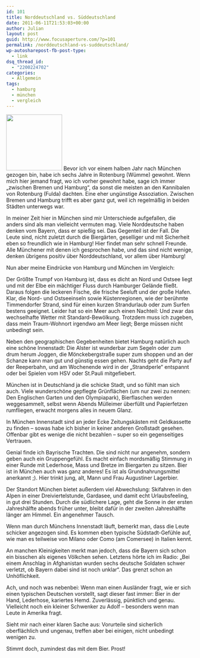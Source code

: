 ```yaml
---
id: 101
title: Norddeutschland vs. Süddeutschland
date: 2011-06-11T21:53:03+00:00
author: Julian
layout: post
guid: http://www.focusaperture.com/?p=101
permalink: /norddeutschland-vs-suddeutschland/
wp-autosharepost-fb-post-type:
  - link
dsq_thread_id:
  - "2200224702"
categories:
  - Allgemein
tags:
  - hamburg
  - münchen
  - vergleich
---
```

[<img src="https://i2.wp.com/www.focusaperture.com/wp-content/uploads/2011/06/hhvsbayern1.jpg?resize=150%2C150" alt="" title="Hamburgs und Bayerns Flagge" width="150" height="150" class="alignleft size-full wp-image-596" data-recalc-dims="1" />](https://i2.wp.com/www.focusaperture.com/wp-content/uploads/2011/06/hhvsbayern1.jpg) Bevor ich vor einem halben Jahr nach München gezogen bin, habe ich sechs Jahre in Rotenburg (Wümme) gewohnt. Wenn mich hier jemand fragt, wo ich vorher gewohnt habe, sage ich immer &#8222;zwischen Bremen und Hamburg&#8220;, da sonst die meisten an den Kannibalen von Rotenburg (Fulda) dachten. Eine eher ungünstige Assoziation. Zwischen Bremen und Hamburg trifft es aber ganz gut, weil ich regelmäßig in beiden Städten unterwegs war.

In meiner Zeit hier in München sind mir Unterschiede aufgefallen, die anders sind als man vielleicht vermuten mag. Viele Norddeutsche haben denken vom Bayern, dass er spießig sei. Das Gegenteil ist der Fall. Die Leute sind, nicht zuletzt durch die Biergärten, geselliger und mit Sicherheit eben so freundlich wie in Hamburg! Hier findet man sehr schnell Freunde. Alle Münchener mit denen ich gesprochen habe, und das sind nicht wenige, denken übrigens positiv über Norddeutschland, vor allem über Hamburg!

Nun aber meine Eindrücke von Hamburg und München im Vergleich:

Der Größte Trumpf von Hamburg ist, dass es dicht an Nord und Ostsee liegt und mit der Elbe ein mächtiger Fluss durch Hamburger Gelände fließt. Daraus folgen die leckeren Fische, die frische Seeluft und der große Hafen. Klar, die Nord- und Ostseeinseln sowie Küstenregionen, wie der berühmte Timmendorfer Strand, sind für einen kurzen Strandurlaub oder zum Surfen bestens geeignet. Leider hat so ein Meer auch einen Nachteil: Und zwar das wechselhafte Wetter mit Standard-Bewölkung. Trotzdem muss ich zugeben, dass mein Traum-Wohnort irgendwo am Meer liegt; Berge müssen nicht unbedingt sein.
  
Neben den geographischen Gegebenheiten bietet Hamburg natürlich auch eine schöne Innenstadt: Die Alster ist wunderbar zum Segeln oder zum drum herum Joggen, die Mönckebergstraße super zum shoppen und an der Schanze kann man gut und günstig essen gehen. Nachts geht die Party auf der Reeperbahn, und am Wochenende wird in der &#8222;Strandperle&#8220; entspannt oder bei Spielen vom HSV oder St.Pauli mitgefiebert.

München ist in Deutschland ja die schicke Stadt, und so fühlt man sich auch. Viele wunderschöne gepflegte Grünflächen (um nur zwei zu nennen: Den Englischen Garten und den Olympiapark), Bierflaschen werden weggesammelt, selbst wenn Abends Mülleimer überfüllt und Papierfetzen rumfliegen, erwacht morgens alles in neuem Glanz.
  
In München Innenstadt sind an jeder Ecke Zeitungskästen mit Geldkassette zu finden &#8211; sowas habe ich bisher in keiner anderen Großstadt gesehen. Offenbar gibt es wenige die nicht bezahlen &#8211; super so ein gegenseitiges Vertrauen.
  
Genial finde ich Bayrische Trachten. Die sind nicht nur angenehm, sondern geben auch ein Gruppengefühl. Es macht einfach mordsmäßig Stimmung in einer Runde mit Lederhose, Mass und Bretze im Biergarten zu sitzen. Bier ist in München auch was ganz anderes! Es ist als Grundnahrungsmittel anerkannt ;). Hier trinkt jung, alt, Mann und Frau Augustiner Lagerbier.
  
Der Standort München bietet außerdem viel Abwechslung: Skifahren in den Alpen in einer Dreiviertelstunde, Gardasee, und damit echt Urlaubsfeeling, in gut drei Stunden. Durch die südlichere Lage, geht die Sonne in der ersten Jahreshälfte abends früher unter, bleibt dafür in der zweiten Jahreshälfte länger am Himmel. Ein angenehmer Tausch.
  
Wenn man durch Münchens Innenstadt läuft, bemerkt man, dass die Leute schicker angezogen sind. Es kommen eben typische Südstadt-Gefühle auf, wie man es teilweise von Milano oder Como (am Comersee) in Italien kennt.
  
An manchen Kleinigkeiten merkt man jedoch, dass die Bayern sich schon ein bisschen als eigenes Völkchen sehen. Letztens hörte ich im Radio: &#8222;Bei einem Anschlag in Afghanistan wurden sechs deutsche Soldaten schwer verletzt, ob Bayern dabei sind ist noch unklar&#8220;. Das grenzt schon an Unhöflichkeit.

Ach, und noch was nebenbei: Wenn man einen Ausländer fragt, wie er sich einen typischen Deutschen vorstellt, sagt dieser fast immer: Bier in der Hand, Lederhose, kariertes Hemd. Zuverlässig, pünktlich und genau. Vielleicht noch ein kleiner Schwenker zu Adolf &#8211; besonders wenn man Leute in Amerika fragt.

Sieht mir nach einer klaren Sache aus: Vorurteile sind sicherlich oberflächlich und ungenau, treffen aber bei einigen, nicht unbedingt wenigen zu.

Stimmt doch, zumindest das mit dem Bier. Prost!